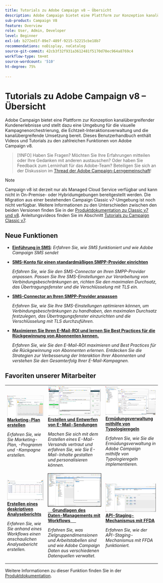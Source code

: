```yaml
---
title: Tutorials zu Adobe Campaign v8 – Übersicht
description: Adobe Campaign bietet eine Plattform zur Konzeption kanalübergreifender Kundenerlebnisse und stellt dazu eine Umgebung für die visuelle Kampagnenorchestrierung, die Echtzeit-Interaktionsverwaltung und die kanalübergreifende Umsetzung bereit. Dieses Benutzerhandbuch enthält Videos und Tutorials zu den zahlreichen Funktionen von Adobe Campaign Standard.
sub-product: Campaign V8
feature: Overview
role: User, Admin, Developer
level: Beginner
exl-id: b272ed1f-89e7-489f-9215-52215cbe18b7
recommendations: noDisplay, noCatalog
source-git-commit: 42cb3f32f931a3612481f5170d70ec964a8769c4
workflow-type: tm+mt
source-wordcount: '510'
ht-degree: 75%

---
```


# Tutorials zu Adobe Campaign v8 – Übersicht

Adobe Campaign bietet eine Plattform zur Konzeption kanalübergreifender Kundenerlebnisse und stellt dazu eine Umgebung für die visuelle Kampagnenorchestrierung, die Echtzeit-Interaktionsverwaltung und die kanalübergreifende Umsetzung bereit. Dieses Benutzerhandbuch enthält Videos und Tutorials zu den zahlreichen Funktionen von Adobe Campaign v8.

>[!INFO]
> Haben Sie Fragen? Möchten Sie Ihre Erfahrungen mitteilen oder Ihre Gedanken mit anderen austauschen? Oder haben Sie Feedback zum Lerninhalt für das Adobe-Team? Beteiligen Sie sich an der Diskussion im [Thread der Adobe Campaign-Lerngemeinschaft](https://experienceleaguecommunities.adobe.com:443/t5/adobe-campaign-classic/join-the-discussion-on-adobe-campaign-learning/td-p/419096)!

>[!NOTE]
> Campaign v8 ist derzeit nur als Managed Cloud Service verfügbar und kann nicht in On-Premise- oder Hybridumgebungen bereitgestellt werden. Die Migration aus einer bestehenden Campaign Classic v7-Umgebung ist noch nicht verfügbar.
>Weitere Informationen zu den Unterschieden zwischen den beiden Versionen finden Sie in der [Produktdokumentation zu Classic v7 und v8](https://experienceleague.adobe.com/docs/campaign/campaign-v8/start/capability-matrix.html?lang=de). Anleitungsvideos finden Sie im Abschnitt [Tutorials zu Campaign Classic v7](https://experienceleague.adobe.com/docs/campaign-classic-learn/tutorials/overview.html?lang=de).

## Neue Funktionen

* **[Einführung in SMS](/help/tutorial-sms/introduction-to-sms.md)**:
   *Erfahren Sie, wie SMS funktioniert und wie Adobe Campaign SMS sendet*

* **[SMS-Konto für einen standardmäßigen SMPP-Provider einrichten](/help/tutorial-sms/set-up-account-for-standard-smpp-provider.md)**

   *Erfahren Sie, wie Sie den SMS-Connector an Ihren SMPP-Provider anpassen. Passen Sie Ihre SMS-Einstellungen zur Verarbeitung von Verbindungsbeschränkungen an, richten Sie den maximalen Durchsatz, das Übertragungsfenster und die Verschlüsselung mit TLS ein.*

* **[SMS-Connector an Ihren SMPP-Provider anpassen](/help/tutorial-sms/adapt-sms-connector-to-smpp-provider.md)**

   *Erfahren Sie, wie Sie Ihre SMS-Einstellungen optimieren können, um Verbindungsbeschränkungen zu handhaben, den maximalen Durchsatz festzulegen, das Übertragungsfenster einzurichten und die Verschlüsselung mit TLS durchzuführen.*

* **[Maximieren Sie Ihren E-Mail-ROI und lernen Sie Best Practices für die Rückgewinnung von Abonnenten kennen.](/help/strategy/campaign-maximize-email-best-practices.md)**

   *Erfahren Sie, wie Sie den E-Mail-ROI maximieren und Best Practices für die Rückgewinnung von Abonnenten erlernen. Entdecken Sie die Strategien zur Verbesserung der Interaktion Ihrer Abonnenten und verstehen Sie den Gesamterfolg Ihrer E-Mail-Kampagnen.*

## Favoriten unserer Mitarbeiter

<table>
<tr>
  <td>
    <a href="/help/get-started/create-a-marketing-plan-programs-and-campaigns.md">
      <img alt="Marketing-Plan, -Programm und -Kampagnen erstellen (Video)" src="./assets/333810.jpg"/>
    </a>
    <div>
      <a href="/help/get-started/create-a-marketing-plan-programs-and-campaigns.md">
    <strong>Marketing-Plan erstellen</strong>
    </a>
    </div>
    <p>
    <em>Erfahren Sie, wie Sie Marketing-Plan, -Programm und -Kampagne erstellen.</em>
    <p>
  </td>
   <td>
    <a href="./content-creation/create-and-design-email-deliveries.md">
      <img alt="Erstellen und Entwerfen von E-Mail-Sendungen (Video)" src="./assets/333476.jpg" />
    </a>
    <div>
      <a href="./content-creation/create-and-design-email-deliveries.md">
    <strong>Erstellen und Entwerfen von E-Mail-Sendungen</strong>
    </a>
    </div>
    <p>
    <em>Machen Sie sich mit dem Erstellen eines E-Mail-Versands vertraut und erfahren Sie, wie Sie E-Mail-Inhalte gestalten und personalisieren können.
</em>
    <p>
  </td>
  <td>
    <a href="./send-messages/fatigue-management/typology-rules-for-fatigue-management.md">
      <img alt="Ermüdungsverwaltung mithilfe von Typologieregeln (Video)" src="./assets/333787.jpg" />
    </a>
    <div>
      <a href="./send-messages/fatigue-management/typology-rules-for-fatigue-management.md">
    <strong>Ermüdungsverwaltung mithilfe von Typologieregeln</strong>
    </a>
    </div>
    <p>
    <em>Erfahren Sie, wie Sie die Ermüdungsverwaltung in Adobe Campaign mithilfe von Typologieregeln implementieren. </em>
    <p>
  </td>
</tr>
<tr>
</td>
  <td>
    <a href="./reporting/generate-a-descriptive-analysis-report.md">
      <img alt="Erstellen eines deskriptiven Analyseberichts" src="./assets/333994.jpg" />
    </a>
    <div>
      <a href="./reporting/generate-a-descriptive-analysis-report.md">
    <strong>Erstellen eines deskriptiven Analyseberichts</strong>
    </a>
    </div>
    <p>
    <em>Erfahren Sie, wie Sie anhand eines Workflows einen anschaulichen Analysebericht erstellen.</em>
    <p>
  </td>
  <td>
   <a href="./data-management/data-management-fundamentals.md">
      <img alt="Grundlagen des Daten-Managements mit Workflows" src="./assets/339992.jpg" />
    </a>
     <div>
      <a href="./data-management/data-management-fundamentals.md">
    <strong>Grundlagen des Daten-Managements mit Workflows</strong>
    </a>
    </div>
    <p>
    <em>Erfahren Sie, was Zielgruppendimensionen und Arbeitstabellen sind und wie Adobe Campaign Daten aus verschiedenen Datenquellen verwaltet.</em>
    <p>
  </td>
  <td>
   <a href="./data-management/api-staging-mechanism.md">
      <img alt="API-Staging-Mechanismus mit FFDA" src="./assets/339276.jpg" />
    </a>
     <div>
      <a href="./data-management/api-staging-mechanism.md">
    <strong>API-Staging-Mechanismus mit FFDA</strong>
    </a>
    </div>
    <p>
    <em>Erfahren Sie, wie der API-Staging-Mechanismus mit FFDA funktioniert.</em>
    <p>
  </td>
</tr>
</table>

Weitere Informationen zu dieser Funktion finden Sie in der [Produktdokumentation](https://experienceleague.adobe.com/docs/campaign-v8.html?lang=de).
